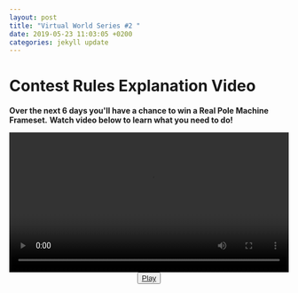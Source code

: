 ```yaml
---
layout: post
title: "Virtual World Series #2 "
date: 2019-05-23 11:03:05 +0200
categories: jekyll update
---
```


# Contest Rules Explanation Video

**Over the next 6 days you'll have a chance to win a Real Pole Machine Frameset.**
**Watch video below to learn what you need to do!**

<video width="100%" controls>
  <source src="https://storage.googleapis.com/bike2-m6-data/SpecialEvents/VWS%232%20IG%20RULES%20MUSIC.mp4"
    type="video/mp4">
</video>
<div style="display: flex; justify-content: center;">
  <button>
    <span><a href="playbike2://routing?route=specialevents">Play</a></span>
  </button>
</div>